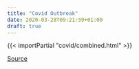 ```yaml
---
title: "Covid Outbreak"
date: 2020-03-28T09:21:59+01:00
draft: true
---
```


{{< importPartial "covid/combined.html" >}}

[Source](https://github.com/pomber/covid19)

<!-- {{ partial "covid/combined.html" . }} -->

<!-- {{< importPartial "covid/ts_graph.html" >}} -->

